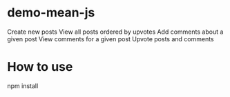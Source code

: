 # demo-mean-js

Create new posts
View all posts ordered by upvotes
Add comments about a given post
View comments for a given post
Upvote posts and comments

# How to use

npm install
